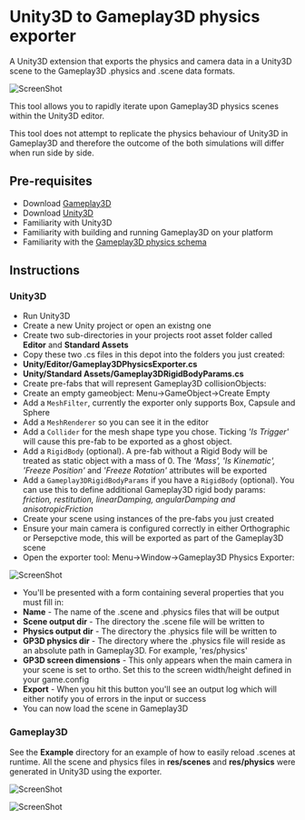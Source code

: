 # Unity3D to Gameplay3D physics exporter

A Unity3D extension that exports the physics and camera data in a Unity3D scene to the Gameplay3D .physics and .scene data formats.

![ScreenShot](https://raw.github.com/louis-mclaughlin/unity3d-to-gameplay3d-physics-exporter/master/Img/unity.png)

This tool allows you to rapidly iterate upon Gameplay3D physics scenes within the Unity3D editor.

This tool does not attempt to replicate the physics behaviour of Unity3D in Gameplay3D and therefore the outcome of the both simulations will differ when run side by side.

## Pre-requisites
- Download [Gameplay3D](http://www.gameplay3d.org/)
- Download [Unity3D](http://unity3d.com/)
- Familiarity with Unity3D
- Familiarity with building and running Gameplay3D on your platform
- Familiarity with the [Gameplay3D physics schema](https://github.com/blackberry/GamePlay/wiki/Physics)

## Instructions
### Unity3D
- Run Unity3D
- Create a new Unity project or open an existng one
- Create two sub-directories in your projects root asset folder called **Editor** and **Standard Assets**
- Copy these two .cs files in this depot into the folders you just created:
 - **Unity/Editor/Gameplay3DPhysicsExporter.cs**
 - **Unity/Standard Assets/Gameplay3DRigidBodyParams.cs**
- Create pre-fabs that will represent Gameplay3D collisionObjects:
 - Create an empty gameobject: Menu->GameObject->Create Empty
 - Add a `MeshFilter`, currently the exporter only supports Box, Capsule and Sphere
 - Add a `MeshRenderer` so you can see it in the editor
 - Add a `Collider` for the mesh shape type you chose. Ticking *'Is Trigger'* will cause this pre-fab to be exported as a ghost object.
 - Add a `RigidBody` (optional). A pre-fab without a Rigid Body will be treated as static object with a mass of 0. The *'Mass', 'Is Kinematic', 'Freeze Position'* and *'Freeze Rotation'* attributes will be exported
 - Add a `Gameplay3DRigidBodyParams` if you have a `RigidBody` (optional). You can use this to define additional Gameplay3D rigid body params: *friction, restitution, linearDamping, angularDamping and anisotropicFriction*
- Create your scene using instances of the pre-fabs you just created
- Ensure your main camera is configured correctly in either Orthographic or Persepctive mode, this will be exported as part of the Gameplay3D scene
- Open the exporter tool: Menu->Window->Gameplay3D Physics Exporter:

 ![ScreenShot](https://raw.github.com/louis-mclaughlin/unity3d-to-gameplay3d-physics-exporter/master/Img/exporter.png)

- You'll be presented with a form containing several properties that you must fill in:
 - **Name** - The name of the .scene and .physics files that will be output
 - **Scene output dir** - The directory the .scene file will be written to
 - **Physics output dir** - The directory the .physics file will be written to
 - **GP3D physics dir** - The directory where the .physics file will reside as an absolute path in Gameplay3D. For example, 'res/physics'
 - **GP3D screen dimensions** - This only appears when the main camera in your scene is set to ortho. Set this to the screen width/height defined in your game.config
 - **Export** - When you hit this button you'll see an output log which will either notify you of errors in the input or success
- You can now load the scene in Gameplay3D

### Gameplay3D
See the **Example** directory for an example of how to easily reload .scenes at runtime. All the scene and physics files in **res/scenes** and **res/physics** were generated in Unity3D using the exporter.

![ScreenShot](https://raw.github.com/louis-mclaughlin/unity3d-to-gameplay3d-physics-exporter/master/Img/example2d.png)

![ScreenShot](https://raw.github.com/louis-mclaughlin/unity3d-to-gameplay3d-physics-exporter/master/Img/example3d.png)